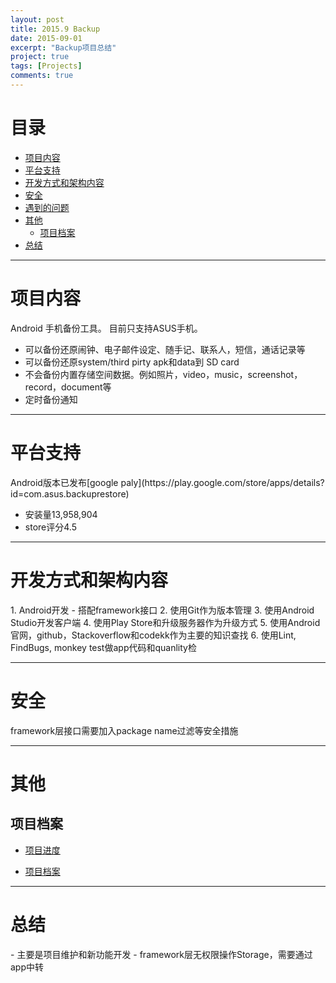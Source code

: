 ```yaml
---
layout: post
title: 2015.9 Backup
date: 2015-09-01
excerpt: "Backup项目总结"
project: true
tags: [Projects]
comments: true
---
```



# 目录
- [项目内容](#项目内容)  
- [平台支持](#平台支持)
- [开发方式和架构内容](#开发方式和架构内容)
- [安全](#安全)
- [遇到的问题](#遇到的问题)
- [其他](#其他)
    - [项目档案](#项目档案)
- [总结](#总结)


---
<h1 id="项目内容"> 项目内容 </h1>
Android 手机备份工具。 目前只支持ASUS手机。

- 可以备份还原闹钟、电子邮件设定、随手记、联系人，短信，通话记录等
- 可以备份还原system/third pirty apk和data到 SD card
- 不会备份内置存储空间数据。例如照片，video，music，screenshot，record，document等
- 定时备份通知

---
<h1 id="平台支持"> 平台支持 </h1>
Android版本已发布[google paly](https://play.google.com/store/apps/details?id=com.asus.backuprestore) 

- 安装量13,958,904
- store评分4.5

---
<h1 id="开发方式和架构内容"> 开发方式和架构内容 </h1>
1. Android开发
 - 搭配framework接口
2. 使用Git作为版本管理
3. 使用Android Studio开发客户端
4. 使用Play Store和升级服务器作为升级方式
5. 使用Android官网，github，Stackoverflow和codekk作为主要的知识查找
6. 使用Lint, FindBugs, monkey test做app代码和quanlity检


---
<h1 id="安全"> 安全 </h1>
framework层接口需要加入package name过滤等安全措施


---
<h1 id="其他"> 其他 </h1>

<h2 id="项目档案"> 项目档案 </h2>

- [项目进度](N:\Project\Manager\Backup) 

- [项目档案](N:\Project\Manager\Backup)



---
<h1 id="总结"> 总结 </h1>
- 主要是项目维护和新功能开发
- framework层无权限操作Storage，需要通过app中转
